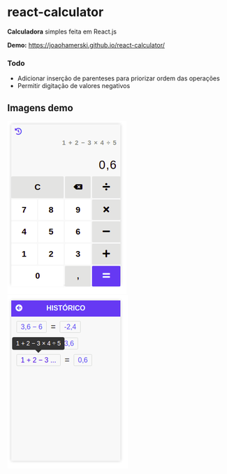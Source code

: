 # react-calculator
**Calculadora** simples feita em React.js

**Demo:** https://joaohamerski.github.io/react-calculator/

### Todo
- Adicionar inserção de parenteses para priorizar ordem das operações
- Permitir digitação de valores negativos

## Imagens demo
![Imagem demo 01](./public/dist/images/demo-01.png)
![Imagem demo 02](./public/dist/images/demo-02.png)
